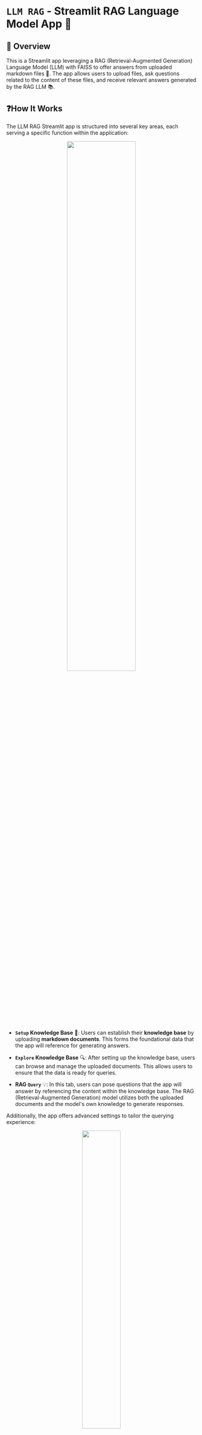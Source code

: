 # `LLM RAG` - Streamlit RAG Language Model App 🤖

## 🌟 Overview 
This is a Streamlit app leveraging a RAG (Retrieval-Augmented Generation) Language Model (LLM) with FAISS to offer answers from uploaded markdown files 📂. The app allows users to upload files, ask questions related to the content of these files, and receive relevant answers generated by the RAG LLM 📚.

## ❓How It Works
The LLM RAG Streamlit app is structured into several key areas, each serving a specific function within the application:

<p align="center">
  <img src="https://github.com/labrijisaad/LLM-RAG/assets/74627083/61518120-e3a0-4e76-84ea-4fb11bd82e4a" width="60%" />
</p>

-  **`Setup` Knowledge Base** 📂: Users can establish their **knowledge base** by uploading **markdown documents**. This forms the foundational data that the app will reference for generating answers.

-  **`Explore` Knowledge Base** 🔍: After setting up the knowledge base, users can browse and manage the uploaded documents. This allows users to ensure that the data is ready for queries.

-  **RAG `Query`** 💡: In this tab, users can pose questions that the app will answer by referencing the content within the knowledge base. The RAG (Retrieval-Augmented Generation) model utilizes both the uploaded documents and the model's own knowledge to generate responses.

Additionally, the app offers advanced settings to tailor the querying experience:

<p align="center">
  <img src="https://github.com/labrijisaad/LLM-RAG/assets/74627083/8f878a40-f268-4ba9-ae0f-75ca2391357d" width="45%" />
</p>

- **OpenAI `Embedding Model` Settings**: Users select the desired embedding model for document vectorization. Choices affect the precision of semantic search and the cost per token processed.
  
- **OpenAI `LLM` Settings**: This setting allows users to choose the specific OpenAI language model variant for generating answers. It also displays the associated costs for input and output processing per 1,000 tokens.

- **Model `Temperature`**: Adjusting this parameter influences the creativity of the language model’s responses. A higher temperature may yield more varied and creative outputs, while a lower temperature results in more deterministic and conservative text.

- **Max `Completion Tokens`**: Users can define the maximum length of the generated response by setting the maximum number of tokens (words and characters) the model should produce.

- **Drop All Documents in `Knowledge Base`**: This functionality is crucial for managing the knowledge base. If users need to clear the database, they can do so by typing a confirmatory command.

## 🛠️ System Architecture
The following diagram illustrates the flow of data through the system:

```mermaid
graph TD
    A[User Files] -->|Read & Process| B[Semantic Database Setup]
    B -->|Generate Embeddings & FAISS Index| C[Vector Store]
    C -->|Utilize OpenAI's Models| D[Semantic Search]
    E[User Query] -->|Vectorization| D
    D -->|Select Top Documents| F[Top Documents]
    F -->|Include Selected Docs in Context| G[Contextualized Documents]
    E -->|Determine Expertise using OpenAI| H[Expertise Area]
    H -->|Formulate Prompt| I[Prompt with Context]
    G --> I
    I -->|Query OpenAI LLM| J[LLM Response]
    J -->|Generate Answer| K[Answer]

    style A fill:#7f7f7f,stroke:#fff,stroke-width:2px
    style B fill:#8fa1b3,stroke:#fff,stroke-width:2px
    style C fill:#8fa1b3,stroke:#fff,stroke-width:2px
    style D fill:#8fa1b3,stroke:#fff,stroke-width:2px
    style E fill:#7f7f7f,stroke:#fff,stroke-width:2px
    style F fill:#8fa1b3,stroke:#fff,stroke-width:2px
    style G fill:#8fa1b3,stroke:#fff,stroke-width:2px
    style H fill:#8fa1b3,stroke:#fff,stroke-width:2px
    style I fill:#e07b53,stroke:#fff,stroke-width:2px
    style J fill:#e07b53,stroke:#fff,stroke-width:2px
    style K fill:#e07b53,stroke:#fff,stroke-width:2px
```

## Project Structure 🏗️
The project's main directories are laid out as follows:

```
LLM-RAG/
├── .github/workflows/          # CI/CD pipeline definitions
├── configs/                    # Configuration files for the model (model names, pricing..)
├── data/                       # Data and indices used by the app (FAISS Knowledge Base)
├── docker/                     # Docker related files 
├── notebooks/                  # Jupyter notebooks for experiments
├── secrets/                    # API keys and other secrets (excluded from version control)
├── src/                        # Source code for the LLM RAG logic
├── streamlit_app/              # Streamlit app files for the Web Interface
├── tests/                      # Test cases for the application
├── .dockerignore               # Specifies ignored files in Docker builds
├── .gitignore                  # Specifies untracked files ignored by git
├── Dockerfile                  # Dockerfile for building the Docker image
├── Makefile                    # Make commands for building and running the app 🧑‍💻
├── README.md                   # Documentation and instructions
├── requirements.txt            # Python dependencies for the project
└── (additional project files and scripts)
```

## 🚀 Getting Started

To begin using the LLM RAG app, follow these simple steps:

1. **Clone the Repository:**
   ```
   git clone https://github.com/labrijisaad/LLM-RAG.git
   ```

2. **Create the Environment:**
   Set up your virtual environment using either venv or conda:
   ```
   # Using venv
   python -m venv env
   source env/bin/activate
   
   # Using conda
   conda create --name env_name
   conda activate env_name
   ```

3. **Install Dependencies:**
   Install the required dependencies by

 running:
   ```
   pip install -r requirements.txt
   ```

4. **Set Up OpenAI API:**
   Rename the example credentials file to `secrets/credentials.yml` and replace the placeholder key ('sk-xxx') with your actual OpenAI API key. You can obtain your API key by following the instructions provided in the [OpenAI documentation](https://platform.openai.com/docs/quickstart?context=python).
   ```
   rename secrets/credentials-example.yml secrets/credentials.yml
   ```

5. **Run the Streamlit App:**
   Launch the Streamlit app using either the provided Makefile command or directly via the Streamlit CLI:
   ```
   # Using Makefile
   make stream
   
   # Or directly
   streamlit run streamlit_app/main.py
   ```
## 🐳 Docker Version

The application is available as a Docker container and can be easily set up and run with a few commands. If you want to run the application using the Docker image from the public registry, ensure that you have a `secrets` directory with the necessary API keys as specified in the `secrets/credentials.yml`.

To pull and run the Docker container:

1. **Pull the Docker Image:**
   You can pull the image directly from **Google Artifact Registry** using the following command:
   ```shell
   docker pull europe-west1-docker.pkg.dev/llm-rag-application/llm-rag/llm_rag_app:latest
   ```

2. **Run the Docker Container:**
   After pulling the image, you can run it with:
   ```shell
   docker run -p 8501:8501 -v $(pwd)/secrets:/app/secrets europe-west1-docker.pkg.dev/llm-rag-application/llm-rag/llm_rag_app:latest
   ```
   This command will start the container and mount your **`secrets`** directory for the application to use.

If you prefer to use the **Makefile**, the equivalent commands are provided for convenience:

```shell
# To pull the Docker image
make docker-pull

# To run the pulled Docker image
make docker-run-pulled
```

The Streamlit app will be available at **`http://localhost:8501`** once the container is running.


## 🌐 Connect with me
<div align="center">
  <a href="https://www.linkedin.com/in/labrijisaad/">
    <img src="https://img.shields.io/badge/LinkedIn-%230077B5.svg?&style=for-the-badge&logo=linkedin&logoColor=white" alt="LinkedIn" style="margin-bottom: 5px;"/>
  </a>
  <a href="https://github.com/labrijisaad">
    <img src="https://img.shields.io/badge/GitHub-100000?style=for-the-badge&logo=github&logoColor=white" alt="GitHub" style="margin-bottom: 5px;"/>
  </a>
</div>
